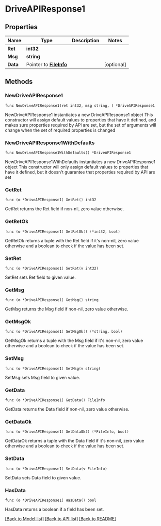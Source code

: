# DriveAPIResponse1

## Properties

Name | Type | Description | Notes
------------ | ------------- | ------------- | -------------
**Ret** | **int32** |  | 
**Msg** | **string** |  | 
**Data** | Pointer to [**FileInfo**](FileInfo.md) |  | [optional] 

## Methods

### NewDriveAPIResponse1

`func NewDriveAPIResponse1(ret int32, msg string, ) *DriveAPIResponse1`

NewDriveAPIResponse1 instantiates a new DriveAPIResponse1 object
This constructor will assign default values to properties that have it defined,
and makes sure properties required by API are set, but the set of arguments
will change when the set of required properties is changed

### NewDriveAPIResponse1WithDefaults

`func NewDriveAPIResponse1WithDefaults() *DriveAPIResponse1`

NewDriveAPIResponse1WithDefaults instantiates a new DriveAPIResponse1 object
This constructor will only assign default values to properties that have it defined,
but it doesn't guarantee that properties required by API are set

### GetRet

`func (o *DriveAPIResponse1) GetRet() int32`

GetRet returns the Ret field if non-nil, zero value otherwise.

### GetRetOk

`func (o *DriveAPIResponse1) GetRetOk() (*int32, bool)`

GetRetOk returns a tuple with the Ret field if it's non-nil, zero value otherwise
and a boolean to check if the value has been set.

### SetRet

`func (o *DriveAPIResponse1) SetRet(v int32)`

SetRet sets Ret field to given value.


### GetMsg

`func (o *DriveAPIResponse1) GetMsg() string`

GetMsg returns the Msg field if non-nil, zero value otherwise.

### GetMsgOk

`func (o *DriveAPIResponse1) GetMsgOk() (*string, bool)`

GetMsgOk returns a tuple with the Msg field if it's non-nil, zero value otherwise
and a boolean to check if the value has been set.

### SetMsg

`func (o *DriveAPIResponse1) SetMsg(v string)`

SetMsg sets Msg field to given value.


### GetData

`func (o *DriveAPIResponse1) GetData() FileInfo`

GetData returns the Data field if non-nil, zero value otherwise.

### GetDataOk

`func (o *DriveAPIResponse1) GetDataOk() (*FileInfo, bool)`

GetDataOk returns a tuple with the Data field if it's non-nil, zero value otherwise
and a boolean to check if the value has been set.

### SetData

`func (o *DriveAPIResponse1) SetData(v FileInfo)`

SetData sets Data field to given value.

### HasData

`func (o *DriveAPIResponse1) HasData() bool`

HasData returns a boolean if a field has been set.


[[Back to Model list]](../README.md#documentation-for-models) [[Back to API list]](../README.md#documentation-for-api-endpoints) [[Back to README]](../README.md)


